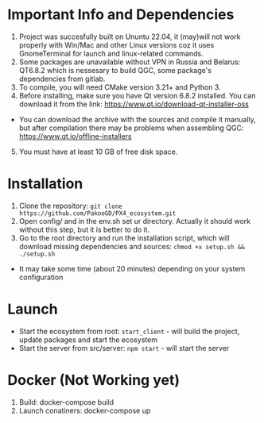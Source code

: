 # Important Info and Dependencies
1. Project was succesfully built on Ununtu 22.04, it (may)will not work properly with Win/Mac and other Linux versions coz it uses GnomeTerminal for launch and linux-related commands.
2. Some packages are unavailable without VPN in Russia and Belarus: QT6.8.2 which is nessesary to build QGC, some package's dependencies from gitlab.
3. To compile, you will need CMake version 3.21+ and Python 3.
4. Before installing, make sure you have Qt version 6.8.2 installed. You can download it from the link: https://www.qt.io/download-qt-installer-oss
* You can download the archive with the sources and compile it manually, but after compilation there may be problems when assembling QGC: https://www.qt.io/offline-installers
5. You must have at least 10 GB of free disk space.

# Installation
1. Clone the repository: `git clone https://github.com/PakooGD/PX4_ecosystem.git`
2. Open config/ and in the env.sh set ur directory. Actually it should work without this step, but it is better to do it.
2. Go to the root directory and run the installation script, which will download missing dependencies and sources: `chmod +x setup.sh && ./setup.sh`
* It may take some time (about 20 minutes) depending on your system configuration

# Launch
- Start the ecosystem from root: `start_client` - will build the project, update packages and start the ecosystem
- Start the server from src/server: `npm start` - will start the server

# Docker (Not Working yet)
1. Build: docker-compose build
2. Launch conatiners: docker-compose up



